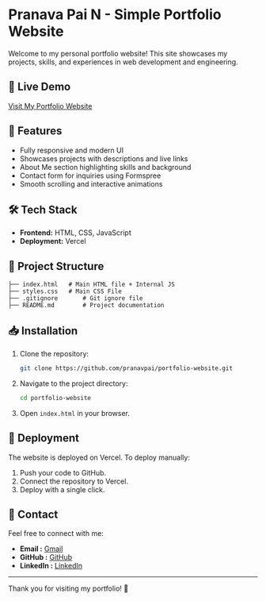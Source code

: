 # Pranava Pai N - Simple Portfolio Website

Welcome to my personal portfolio website! This site showcases my projects, skills, and experiences in web development and engineering.

## 🚀 Live Demo
<a href="https://portfoliowebsite-git-main-pranav-pais-projects.vercel.app/" target="_blank">Visit My Portfolio Website</a>

## 📌 Features
- Fully responsive and modern UI
- Showcases projects with descriptions and live links
- About Me section highlighting skills and background
- Contact form for inquiries using Formspree
- Smooth scrolling and interactive animations

## 🛠️ Tech Stack
- **Frontend:** HTML, CSS, JavaScript
- **Deployment:** Vercel

## 📂 Project Structure
```
├── index.html   # Main HTML file + Internal JS
├── styles.css   # Main CSS File
├── .gitignore       # Git ignore file
├── README.md        # Project documentation
```

## 📥 Installation
1. Clone the repository:
   ```sh
   git clone https://github.com/pranavpai/portfolio-website.git
   ```
2. Navigate to the project directory:
   ```sh
   cd portfolio-website
   ```
3. Open `index.html` in your browser.

## 🚀 Deployment
The website is deployed on Vercel. To deploy manually:
1. Push your code to GitHub.
2. Connect the repository to Vercel.
3. Deploy with a single click.

## 📧 Contact
Feel free to connect with me:
- **Email :** <a href="mailto:pranavpai0309@gmail.com">Gmail</a>
- **GitHub :** <a href="https://github.com/Pranava-Pai-N" target="_blank">GitHub</a>
- **LinkedIn :** <a href="https://www.linkedin.com/in/pranav-pai-n-563106292" target="_blank">LinkedIn</a>

---
Thank you for visiting my portfolio! 🚀

